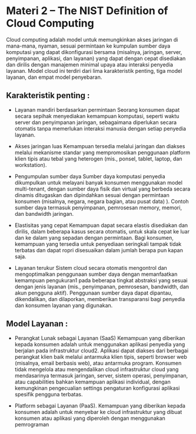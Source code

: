 # Materi 2 – The NIST Definition of Cloud Computing

Cloud computing adalah model untuk memungkinkan akses jaringan di mana-mana, nyaman, sesuai permintaan ke kumpulan
sumber daya komputasi yang dapat dikonfigurasi bersama (misalnya, jaringan, server, penyimpanan, aplikasi, dan
layanan) yang dapat dengan cepat disediakan dan dirilis dengan manajemen minimal upaya atau interaksi penyedia
layanan. Model cloud ini terdiri dari lima karakteristik penting, tiga model layanan, dan empat model penyebaran.

## Karakteristik penting :

- Layanan mandiri berdasarkan permintaan
Seorang konsumen dapat secara sepihak menyediakan kemampuan komputasi, seperti waktu server dan penyimpanan jaringan, sebagaimana diperlukan secara otomatis tanpa memerlukan interaksi manusia dengan setiap penyedia layanan.

- Akses jaringan luas
Kemampuan tersedia melalui jaringan dan diakses melalui mekanisme standar yang mempromosikan penggunaan platform klien tipis atau tebal yang heterogen (mis., ponsel, tablet, laptop, dan workstation).

- Pengumpulan sumber daya
Sumber daya komputasi penyedia dikumpulkan untuk melayani banyak konsumen menggunakan model multi-tenant, dengan sumber daya fisik dan virtual yang berbeda secara dinamis ditugaskan dan dipindahkan sesuai dengan permintaan konsumen (misalnya, negara, negara bagian, atau pusat data) ). Contoh sumber daya termasuk penyimpanan, pemrosesan memory, memori, dan bandwidth jaringan.

- Elastisitas yang cepat
Kemampuan dapat secara elastis disediakan dan dirilis, dalam beberapa kasus secara otomatis, untuk skala cepat ke luar dan ke dalam yang sepadan dengan permintaan. Bagi konsumen, kemampuan yang tersedia untuk penyediaan seringkali tampak tidak terbatas dan dapat ropri disesuaikan dalam jumlah berapa pun kapan saja.

- Layanan terukur
Sistem cloud secara otomatis mengontrol dan mengoptimalkan penggunaan sumber daya dengan memanfaatkan kemampuan pengukuran1 pada beberapa tingkat abstraksi yang sesuai dengan jenis layanan (mis., penyimpanan, pemrosesan, bandwidth, dan akun pengguna aktif). Penggunaan sumber daya dapat dipantau, dikendalikan, dan dilaporkan, memberikan transparansi bagi penyedia dan konsumen layanan yang digunakan.

## Model Layanan :

- Perangkat Lunak sebagai Layanan (SaaS)
Kemampuan yang diberikan kepada konsumen adalah untuk menggunakan aplikasi penyedia yang berjalan pada infrastruktur cloud2. Aplikasi dapat diakses dari berbagai perangkat klien baik melalui antarmuka klien tipis, seperti browser web (misalnya, email berbasis web), atau antarmuka program. Konsumen tidak mengelola atau mengendalikan cloud infrastruktur cloud yang mendasarinya termasuk jaringan, server, sistem operasi, penyimpanan, atau capabilities bahkan kemampuan aplikasi individual, dengan kemungkinan pengecualian settings pengaturan konfigurasi aplikasi spesifik pengguna terbatas.

- Platform sebagai Layanan (PaaS). Kemampuan yang diberikan kepada konsumen adalah untuk menyebar ke cloud infrastruktur yang dibuat konsumen atau aplikasi yang diperoleh dengan menggunakan pemrograman
